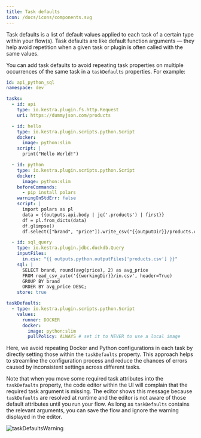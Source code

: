 ```yaml
---
title: Task defaults
icon: /docs/icons/components.svg
---
```


Task defaults is a list of default values applied to each task of a certain type within your flow(s). Task defaults are like default function arguments — they help avoid repetition when a given task or plugin is often called with the same values.

You can add task defaults to avoid repeating task properties on multiple occurrences of the same task in a `taskDefaults` properties. For example:

```yaml
id: api_python_sql
namespace: dev

tasks:
  - id: api
    type: io.kestra.plugin.fs.http.Request
    uri: https://dummyjson.com/products

  - id: hello
    type: io.kestra.plugin.scripts.python.Script
    docker:
      image: python:slim
    script: |
      print("Hello World!")

  - id: python
    type: io.kestra.plugin.scripts.python.Script
    docker:
      image: python:slim
    beforeCommands:
      - pip install polars
    warningOnStdErr: false
    script: |
      import polars as pl
      data = {{outputs.api.body | jq('.products') | first}}
      df = pl.from_dicts(data)
      df.glimpse()
      df.select(["brand", "price"]).write_csv("{{outputDir}}/products.csv")

  - id: sql_query
    type: io.kestra.plugin.jdbc.duckdb.Query
    inputFiles:
      in.csv: "{{ outputs.python.outputFiles['products.csv'] }}"
    sql: |
      SELECT brand, round(avg(price), 2) as avg_price
      FROM read_csv_auto('{{workingDir}}/in.csv', header=True)
      GROUP BY brand
      ORDER BY avg_price DESC;
    store: true

taskDefaults:
  - type: io.kestra.plugin.scripts.python.Script
    values:
      runner: DOCKER
      docker:
        image: python:slim
        pullPolicy: ALWAYS # set it to NEVER to use a local image
```

Here, we avoid repeating Docker and Python configurations in each task by directly setting those within the `taskDefaults` property. This approach helps to streamline the configuration process and reduce the chances of errors caused by inconsistent settings across different tasks.

Note that when you move some required task attributes into the `taskDefaults` property, the code editor within the UI will complain that the required task argument is missing. The editor shows this message because `taskDefaults` are resolved at runtime and the editor is not aware of those default attributes until you run your flow. As long as `taskDefaults` contains the relevant arguments, you can save the flow and ignore the warning displayed in the editor.

![taskDefaultsWarning](/docs/developer-guide/flow/warning.png)